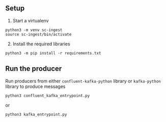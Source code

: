 ## Setup
1. Start a virtualenv
```
python3 -m venv sc-ingest
source sc-ingest/bin/activate
```

2. Install the required libraries
```
python3 -m pip install -r requirements.txt
```

## Run the producer
Run producers from either `confluent-kafka-python` library or `kafka-python` library to produce messages
```
python3 confluent_kafka_entrypoint.py
```
or
```
python3 kafka_entrypoint.py
```